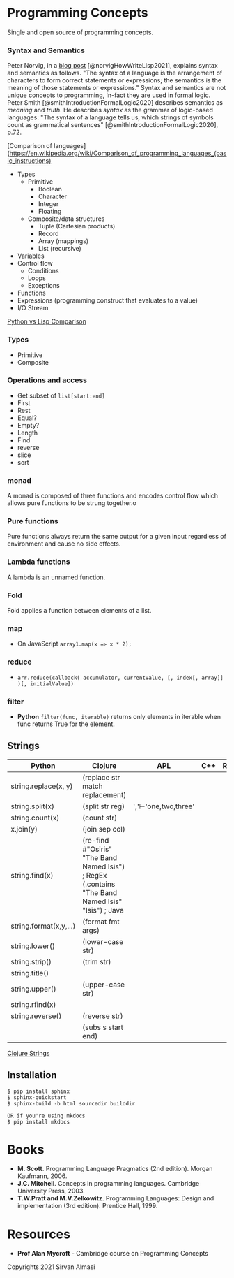 # Programming Concepts
Single and open source of programming concepts.

### Syntax and Semantics
Peter Norvig, in a [blog post](http://www.norvig.com/lispy.html) [@norvigHowWriteLisp2021], explains syntax and semantics as follows. "The
syntax of a language is the arrangement of characters to form correct statements or expressions; the semantics is the meaning of those statements or expressions." Syntax and semantics are not unique concepts to programming, In-fact they are used in formal logic. Peter Smith [@smithIntroductionFormalLogic2020] describes semantics as *meaning* and *truth*. He describes *syntax* as the grammar of logic-based languages: "The syntax of a language tells us, which strings of symbols count as grammatical sentences" [@smithIntroductionFormalLogic2020], p.72.

[Comparison of languages](https://en.wikipedia.org/wiki/Comparison_of_programming_languages_(basic_instructions)

* Types
    * Primitive
        * Boolean
        * Character
        * Integer
        * Floating
    * Composite/data structures
        * Tuple (Cartesian products)
        * Record
        * Array (mappings)
        * List (recursive)
* Variables
* Control flow
    * Conditions
    * Loops
    * Exceptions
* Functions
* Expressions (programming construct that evaluates to a value)
* I/O Stream

[Python vs Lisp Comparison](http://www.norvig.com/python-lisp.html)
### Types
* Primitive
* Composite

### Operations and access
* Get subset of `list[start:end]`
* First
* Rest
* Equal?
* Empty?
* Length
* Find
* reverse
* slice
* sort

### monad
A monad is composed of three functions and encodes control flow which allows
pure functions to be strung together.o

### Pure functions
Pure functions always return the same output for a given input regardless of environment and cause no side effects.

### Lambda functions
A lambda is an unnamed function.

### Fold
Fold applies a function between elements of a list.

### map
- On JavaScript ```array1.map(x => x * 2);```

### reduce
- ```arr.reduce(callback( accumulator, currentValue, [, index[, array]] )[, initialValue])```

### filter
- **Python** ```filter(func, iterable)``` returns only elements in iterable when func returns True for the element.

## Strings
| Python                 | Clojure                                                                                            | APL                 | C++ | Rust |
|------------------------|----------------------------------------------------------------------------------------------------|---------------------|-----|---|
| string.replace(x, y)   | (replace str match replacement)                                                                    |                     |     |   |
| string.split(x)        | (split str reg)                                                                                    | ','⊢'one,two,three' |     |   |
| string.count(x)        | (count str)                                                                                        |                     |     |   |
| x.join(y)              | (join sep col)                                                                                     |                     |     |   |
| string.find(x)         | (re-find #"Osiris" "The Band Named Isis") ; RegEx (.contains "The Band Named Isis" "Isis")  ; Java |                     |     |   |
| string.format(x,y,...) | (format fmt args)                                                                                  |                     |     |   |
| string.lower()         | (lower-case str)                                                                                   |                     |     |   |
| string.strip()         | (trim str)                                                                                         |                     |     |   |
| string.title()         |                                                                                                    |                     |     |   |
| string.upper()         | (upper-case str)                                                                                   |                     |     |   |
| string.rfind(x)        |                                                                                                    |                     |     |   |
| string.reverse()       | (reverse str)                                                                                      |                     |     |   |
|                        | (subs s start end)                                                                                 |                     |     |   |


[Clojure Strings](https://www.tutorialspoint.com/clojure/clojure_strings.htm)

## Installation
```
$ pip install sphinx
$ sphinx-quickstart
$ sphinx-build -b html sourcedir builddir

OR if you're using mkdocs
$ pip install mkdocs
```

# Books
- **M. Scott**. Programming Language Pragmatics (2nd edition).
Morgan Kaufmann, 2006.
- **J.C. Mitchell**. Concepts in programming languages.
Cambridge University Press, 2003.
- **T.W.Pratt and M.V.Zelkowitz**. Programming Languages: Design and implementation (3rd edition).
Prentice Hall, 1999.

# Resources
- **Prof Alan Mycroft** - Cambridge course on Programming Concepts


Copyrights 2021 Sirvan Almasi
